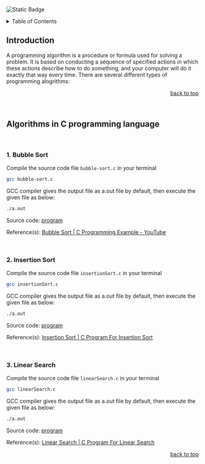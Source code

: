 <div id="top"></div>

<!-- PROJECT SHIELDS -->
<!--
*** https://www.markdownguide.org/basic-syntax/#reference-style-links
-->

![Static Badge](https://img.shields.io/badge/C-Language-Algorithms)

<!-- PROJECT IMAGE -->
<!-- <div align="center">
  <img src="" alt="Image" width="400">
</div> -->

<!-- TABLE OF CONTENTS -->
<details>
  <summary>Table of Contents</summary>
  <ol>
    <li>
      <a href="#introduction">Introduction</a>
    </li>
    <li>
      <a href="#algorithms">Algorithms</a>
      <ul>
        <li><a href="#bubble-sort">Bubble Sort</a></li>
        <!-- <li><a href="#"></a></li> -->
      </ul>
    </li>
    <!-- <li><a href="#acknowledgements">Acknowledgements</a></li> -->
  </ol>
</details>

<!-- INTRODUCTION -->

## Introduction

A programming algorithm is a procedure or formula used for solving a problem. It is based on conducting a sequence of specified actions in which these actions describe how to do something, and your computer will do it exactly that way every time. There are several different types of programming alogrithms:
<br>

<p align="right"><a href="#top">back to top</a></p>
<br>

<!-- Algorithms -->

## Algorithms in C programming language

<br>

### 1. Bubble Sort

Compile the source code file `bubble-sort.c` in your terminal

```sh
gcc bubble-sort.c
```

<!-- Note that to make a file executable -->

GCC compiler gives the output file as a.out file by default, then execute the given file as below:

```sh
./a.out
```

Source code: [program](https://github.com/Ikko-T/alogorithms/blob/main/bubble-sort.c)

Reference(s):
[Bubble Sort | C Programming Example - YouTube](https://www.youtube.com/watch?v=YqzNgaFQEh8)

<br>

### 2. Insertion Sort

Compile the source code file `insertionSort.c` in your terminal

```sh
gcc insertionSort.c
```

<!-- Note that to make a file executable -->

GCC compiler gives the output file as a.out file by default, then execute the given file as below:

```sh
./a.out
```

Source code: [program](https://github.com/Ikko-T/alogorithms/blob/main/insertionSort.c)

Reference(s):
[Insertion Sort | C Program For Insertion Sort](https://www.geeksforgeeks.org/c-program-for-insertion-sort/)

<br>

### 3. Linear Search

Compile the source code file `linearSearch.c` in your terminal

```sh
gcc linearSearch.c
```

<!-- Note that to make a file executable -->

GCC compiler gives the output file as a.out file by default, then execute the given file as below:

```sh
./a.out
```

Source code: [program](https://github.com/Ikko-T/alogorithms/blob/main/linearSearch.c)

Reference(s):
[Linear Search | C Program For Linear Search](https://www.geeksforgeeks.org/linear-search/)

<p align="right"><a href="#top">back to top</a></p>
<br>

<!-- ACKNOWLEDGEMENT -->

<!-- ## Acknowledgements

- [\- YouTube]()
<p align="right"><a href="#top">back to top</a></p> -->

<!--MARKDOWN LINKS & IMAGES -->

<!-- [purpose-shield]: (https://img.shields.io/badge/C-Language-Algorithms) -->
